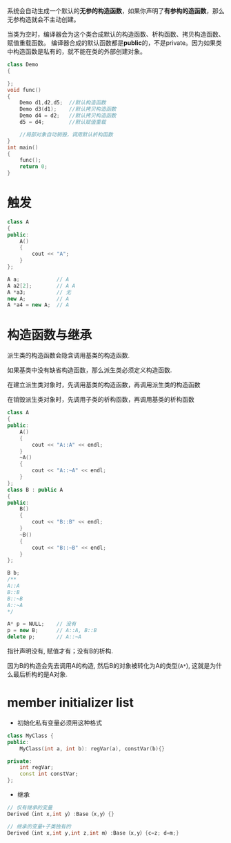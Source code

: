 系统会自动生成一个默认的**无参的构造函数**，如果你声明了**有参构的造函数**，那么无参构造就会不主动创建。


当类为空时，编译器会为这个类合成默认的构造函数、析构函数、拷贝构造函数、赋值重载函数。
编译器合成的默认函数都是**public**的，不是private。因为如果类中构造函数是私有的，就不能在类的外部创建对象。
```cpp
class Demo
{

};
void func()
{
    Demo d1,d2,d5;  //默认构造函数
    Demo d3(d1);    //默认拷贝构造函数
    Demo d4 = d2;   //默认拷贝构造函数
    d5 = d4;        //默认赋值重载

    //局部对象自动销毁，调用默认析构函数
}
int main()
{
    func();
    return 0;
}
```
# 触发

```cpp
class A
{
public:
    A()
    {
        cout << "A";
    }
};
```

```cpp
A a;            // A
A a2[2];        // A A
A *a3;          // 无
new A;          // A
A *a4 = new A;  // A
```
# 构造函数与继承

派生类的构造函数会隐含调用基类的构造函数.

如果基类中没有缺省构造函数，那么派生类必须定义构造函数.

在建立派生类对象时，先调用基类的构造函数，再调用派生类的构造函数

在销毁派生类对象时，先调用子类的析构函数，再调用基类的析构函数
```cpp
class A
{
public:
    A()
    {
        cout << "A::A" << endl;
    }
    ~A()
    {
        cout << "A::~A" << endl;
    }
};
class B : public A
{
public:
    B()
    {
        cout << "B::B" << endl;
    }
    ~B()
    {
        cout << "B::~B" << endl;
    }
};
```

```cpp
B b; 
/**
A::A
B::B
B::~B
A::~A
*/
```
```cpp
A* p = NULL;    // 没有
p = new B;      // A::A, B::B
delete p;       // A::~A
```
指针声明没有, 赋值才有；没有B的析构.

因为B的构造会先去调用A的构造, 然后B的对象被转化为A的类型(`A*`), 这就是为什么最后析构的是A对象.


# member initializer list

- 初始化私有变量必须用这种格式
```cpp
class MyClass {
public:
    MyClass(int a, int b): regVar(a), constVar(b){}

private:
    int regVar;
    const int constVar;
};
```
- 继承
```cpp
// 仅有继承的变量
Derived（int x,int y）:Base（x,y）{}

// 继承的变量+子类独有的
Derived（int x,int y,int z,int m）:Base（x,y）{c=z; d=m;}
```